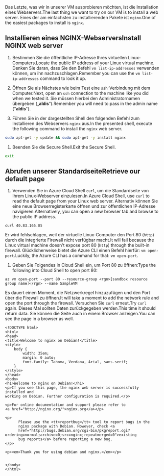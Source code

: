 <span data-ttu-id="3dae3-101">Das Letzte, was wir in unserer VM ausprobieren möchten, ist die Installation eines Webservers.</span><span class="sxs-lookup"><span data-stu-id="3dae3-101">The last thing we want to try on our VM is to install a web server.</span></span> <span data-ttu-id="3dae3-102">Eines der am einfachsten zu installierenden Pakete ist `nginx`.</span><span class="sxs-lookup"><span data-stu-id="3dae3-102">One of the easiest packages to install is `nginx`.</span></span>

## <a name="install-nginx-web-server"></a><span data-ttu-id="3dae3-103">Installieren eines NGINX-Webservers</span><span class="sxs-lookup"><span data-stu-id="3dae3-103">Install NGINX web server</span></span>

1. <span data-ttu-id="3dae3-104">Bestimmen Sie die öffentliche IP-Adresse Ihres virtuellen Linux-Computers.</span><span class="sxs-lookup"><span data-stu-id="3dae3-104">Locate the public IP address of your Linux virtual machine.</span></span> <span data-ttu-id="3dae3-105">Denken Sie daran, dass Sie den Befehl `vm list-ip-addresses` verwenden können, um ihn nachzuschlagen.</span><span class="sxs-lookup"><span data-stu-id="3dae3-105">Remember you can use the `vm list-ip-addresses` command to look it up.</span></span>

1. <span data-ttu-id="3dae3-106">Öffnen Sie als Nächstes wie beim Test eine `ssh`-Verbindung mit dem Computer.</span><span class="sxs-lookup"><span data-stu-id="3dae3-106">Next, open an `ssh` connection to the machine like you did when we tested it.</span></span> <span data-ttu-id="3dae3-107">Sie müssen hierbei den Administratornamen übergeben („**aldis**“).</span><span class="sxs-lookup"><span data-stu-id="3dae3-107">Remember you will need to pass in the admin name ("**aldis**").</span></span>

1. <span data-ttu-id="3dae3-108">Führen Sie in der dargestellten Shell den folgenden Befehl zum Installieren des Webservers `nginx` aus.</span><span class="sxs-lookup"><span data-stu-id="3dae3-108">In the presented shell, execute the following command to install the `nginx` web server.</span></span>

```bash
sudo apt-get -y update && sudo apt-get -y install nginx
```

1. <span data-ttu-id="3dae3-109">Beenden Sie die Secure Shell.</span><span class="sxs-lookup"><span data-stu-id="3dae3-109">Exit the Secure Shell.</span></span>

```bash
exit
```

## <a name="retrieve-our-default-page"></a><span data-ttu-id="3dae3-110">Abrufen unserer Standardseite</span><span class="sxs-lookup"><span data-stu-id="3dae3-110">Retrieve our default page</span></span>

1. <span data-ttu-id="3dae3-111">Verwenden Sie in Azure Cloud Shell `curl`, um die Standardseite von Ihrem Linux-Webserver einzulesen.</span><span class="sxs-lookup"><span data-stu-id="3dae3-111">In Azure Cloud Shell, use `curl` to read the default page from your Linux web server.</span></span> <span data-ttu-id="3dae3-112">Alternativ können Sie eine neue Browserregisterkarte öffnen und zur öffentlichen IP-Adresse navigieren.</span><span class="sxs-lookup"><span data-stu-id="3dae3-112">Alternatively, you can open a new browser tab and browse to the public IP address.</span></span>

```azurecli
curl 40.83.165.85
```

<span data-ttu-id="3dae3-113">Er wird fehlschlagen, weil der virtuelle Linux-Computer den Port 80 (`http`) durch die integrierte Firewall nicht verfügbar macht.</span><span class="sxs-lookup"><span data-stu-id="3dae3-113">It will fail because the Linux virtual machine doesn't expose port 80 (`http`) through the built-in firewall.</span></span> <span data-ttu-id="3dae3-114">Glücklicherweise bietet die Azure CLI einen Befehl hierfür: `vm open-port`.</span><span class="sxs-lookup"><span data-stu-id="3dae3-114">Luckily, the Azure CLI has a command for that: `vm open-port`.</span></span> 

1. <span data-ttu-id="3dae3-115">Geben Sie Folgendes in Cloud Shell ein, um Port 80 zu öffnen:</span><span class="sxs-lookup"><span data-stu-id="3dae3-115">Type the following into Cloud Shell to open port 80:</span></span>

```azurecli
az vm open-port --port 80 --resource-group <rgn>[sandbox resource group name]</rgn> --name SampleVM
```

<span data-ttu-id="3dae3-116">Es dauert einen Moment, die Netzwerkregel hinzuzufügen und den Port über die Firewall zu öffnen.</span><span class="sxs-lookup"><span data-stu-id="3dae3-116">It will take a moment to add the network rule and open the port through the firewall.</span></span> <span data-ttu-id="3dae3-117">Versuchen Sie `curl` erneut.</span><span class="sxs-lookup"><span data-stu-id="3dae3-117">Try `curl` again.</span></span> <span data-ttu-id="3dae3-118">Dieses Mal sollten Daten zurückgegeben werden.</span><span class="sxs-lookup"><span data-stu-id="3dae3-118">This time it should return data.</span></span> <span data-ttu-id="3dae3-119">Sie können die Seite auch in einem Browser anzeigen.</span><span class="sxs-lookup"><span data-stu-id="3dae3-119">You can see the page in a browser as well.</span></span>

```output
<!DOCTYPE html>
<html>
<head>
<title>Welcome to nginx on Debian!</title>
<style>
    body {
        width: 35em;
        margin: 0 auto;
        font-family: Tahoma, Verdana, Arial, sans-serif;
    }
</style>
</head>
<body>
<h1>Welcome to nginx on Debian!</h1>
<p>If you see this page, the nginx web server is successfully installed and
working on Debian. Further configuration is required.</p>

<p>For online documentation and support please refer to
<a href="http://nginx.org/">nginx.org</a></p>

<p>
      Please use the <tt>reportbug</tt> tool to report bugs in the
      nginx package with Debian. However, check <a
      href="http://bugs.debian.org/cgi-bin/pkgreport.cgi?ordering=normal;archive=0;src=nginx;repeatmerged=0">existing
      bug reports</a> before reporting a new bug.
</p>

<p><em>Thank you for using debian and nginx.</em></p>


</body>
</html>
```
